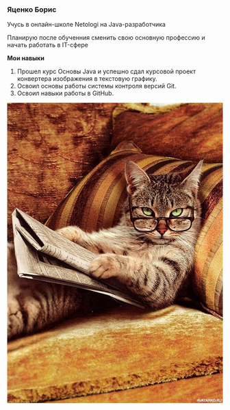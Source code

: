 ### Яценко Борис

Учусь в онлайн-школе Netologi на Java-разработчика

Планирую после обученния сменить свою основную профессию и начать работать в IT-сфере

**Мои навыки**

1. Прошел курс Основы Java и успешно сдал курсовой проект конвертера изображения в текстовую графику.
1. Освоил основы работы системы контроля версий Git.
1. Освоил навыки работы в GitHub.

![Умный кот](img/kot.jpg)